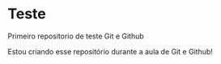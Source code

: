 # Teste
 Primeiro repositorio de teste Git e Github

 Estou criando esse repositório durante a aula de Git e Github!
